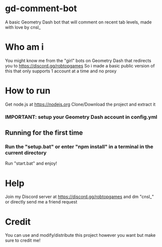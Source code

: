 # gd-comment-bot
A basic Geometry Dash bot that will comment on recent tab levels, made with love by cnsl_

# Who am i
You might know me from the "girl" bots on Geometry Dash that redirects you to https://discord.gg/robtopgames
So i made a basic public version of this that only supports 1 account at a time and no proxy

# How to run
Get node.js at https://nodejs.org
Clone/Download the project and extract it

### IMPORTANT: setup your Geometry Dash account in config.yml

## Running for the first time
### Run the "setup.bat" or enter "npm install" in a terminal in the current directory

Run "start.bat" and enjoy!

# Help
Join my Discord server at https://discord.gg/robtopgames and dm "cnsl_" or directly send me a friend request

# Credit
You can use and modify/distribute this project however you want but make sure to credit me!
